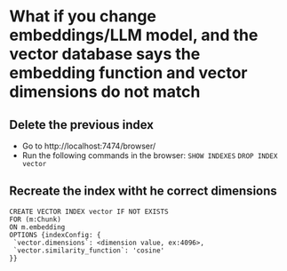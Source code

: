 # What if you change embeddings/LLM model, and the vector database says the embedding function and vector dimensions do not match

## Delete the previous index
- Go to http://localhost:7474/browser/
- Run the following commands in the browser:
  `SHOW INDEXES`
  `DROP INDEX vector`


## Recreate the index witht he correct dimensions
```
CREATE VECTOR INDEX vector IF NOT EXISTS
FOR (m:Chunk)
ON m.embedding
OPTIONS {indexConfig: {
 `vector.dimensions`: <dimension value, ex:4096>,
 `vector.similarity_function`: 'cosine'
}}
```


